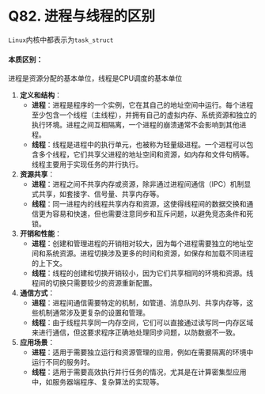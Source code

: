 # Q82. 进程与线程的区别

`Linux`内核中都表示为`task_struct`

#### 本质区别：

进程是资源分配的基本单位，线程是CPU调度的基本单位

1. **定义和结构**：
   - **进程**：进程是程序的一个实例，它在其自己的地址空间中运行。每个进程至少包含一个线程（主线程），并拥有自己的虚拟内存、系统资源和独立的执行环境。进程之间互相隔离，一个进程的崩溃通常不会影响到其他进程。
   - **线程**：线程是进程中的执行单元，也被称为轻量级进程。一个进程可以包含多个线程，它们共享父进程的地址空间和资源，如内存和文件句柄等。线程主要用于实现任务的并行执行。
2. **资源共享**：
   - **进程**：进程之间不共享内存或资源，除非通过进程间通信（IPC）机制显式共享，如套接字、信号量、共享内存等。
   - **线程**：同一进程内的线程共享内存和资源，这使得线程间的数据交换和通信更为容易和快速，但也需要注意同步和互斥问题，以避免竞态条件和死锁。
3. **开销和性能**：
   - **进程**：创建和管理进程的开销相对较大，因为每个进程需要独立的地址空间和系统资源。进程切换涉及更多的时间和资源，如保存和加载不同进程的上下文。
   - **线程**：线程的创建和切换开销较小，因为它们共享相同的环境和资源。线程间的切换只需要较少的资源重新配置。
4. **通信方式**：
   - **进程**：进程间通信需要特定的机制，如管道、消息队列、共享内存等，这些机制通常涉及更复杂的设置和管理。
   - **线程**：由于线程共享同一内存空间，它们可以直接通过读写同一内存区域来进行通信，但这要求程序正确地处理同步问题，以防数据不一致。
5. **应用场景**：
   - **进程**：适用于需要独立运行和资源管理的应用，例如在需要隔离的环境中运行不同的服务时。
   - **线程**：适用于需要高效执行并行任务的情况，尤其是在计算密集型应用中，如服务器端程序、复杂算法的实现等。

